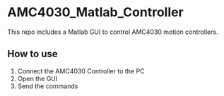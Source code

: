 # AMC4030_Matlab_Controller
This repo includes a Matlab GUI to control AMC4030 motion controllers. 

## How to use
1. Connect the AMC4030 Controller to the PC
1. Open the GUI
1. Send the commands
